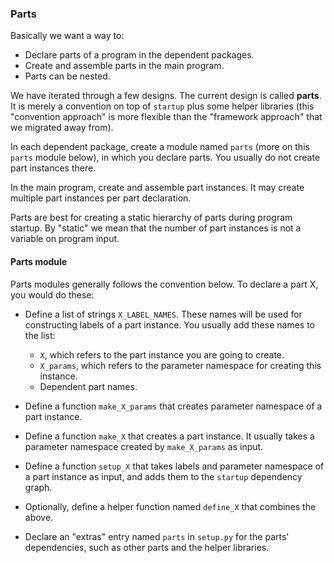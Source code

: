### Parts

Basically we want a way to:

* Declare parts of a program in the dependent packages.
* Create and assemble parts in the main program.
* Parts can be nested.

We have iterated through a few designs.  The current design is called
**parts**.  It is merely a convention on top of `startup` plus some
helper libraries (this "convention approach" is more flexible than the
"framework approach" that we migrated away from).

In each dependent package, create a module named `parts` (more on this
`parts` module below), in which you declare parts.  You usually do not
create part instances there.

In the main program, create and assemble part instances.  It may create
multiple part instances per part declaration.

Parts are best for creating a static hierarchy of parts during program
startup.  By "static" we mean that the number of part instances is not a
variable on program input.

#### Parts module

Parts modules generally follows the convention below.  To declare a part
X, you would do these:

* Define a list of strings `X_LABEL_NAMES`.  These names will be used
  for constructing labels of a part instance.  You usually add these
  names to the list:

  * `X`, which refers to the part instance you are going to create.
  * `X_params`, which refers to the parameter namespace for creating
    this instance.
  * Dependent part names.

* Define a function `make_X_params` that creates parameter namespace of
  a part instance.

* Define a function `make_X` that creates a part instance.  It usually
  takes a parameter namespace created by `make_X_params` as input.

* Define a function `setup_X` that takes labels and parameter namespace
  of a part instance as input, and adds them to the `startup` dependency
  graph.

* Optionally, define a helper function named `define_X` that combines
  the above.

* Declare an "extras" entry named `parts` in `setup.py` for the parts'
  dependencies, such as other parts and the helper libraries.
